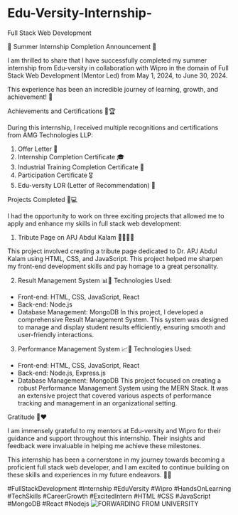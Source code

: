 # Edu-Versity-Internship-
Full Stack Web Development

🎉 Summer Internship Completion Announcement 🎉

I am thrilled to share that I have successfully completed my summer internship from Edu-versity in collaboration with Wipro in the domain of Full Stack Web Development (Mentor Led) from May 1, 2024, to June 30, 2024. 

This experience has been an incredible journey of learning, growth, and achievement! 🌟

Achievements and Certifications 📜🏆

During this internship, I received multiple recognitions and certifications from AMG Technologies LLP:
1. Offer Letter 📃
2. Internship Completion Certificate 🎓
3. Industrial Training Completion Certificate 🏅
4. Participation Certificate 🎖️
5. Edu-versity LOR (Letter of Recommendation) 📜

Projects Completed 🚀💻

I had the opportunity to work on three exciting projects that allowed me to apply and enhance my skills in full stack web development:

1. Tribute Page on APJ Abdul Kalam 👨‍🔬🇮🇳

This project involved creating a tribute page dedicated to Dr. APJ Abdul Kalam using HTML, CSS, and JavaScript. This project helped me sharpen my front-end development skills and pay homage to a great personality.

2. Result Management System 📊💼
Technologies Used:
- Front-end: HTML, CSS, JavaScript, React
- Back-end: Node.js
- Database Management: MongoDB
In this project, I developed a comprehensive Result Management System. This system was designed to manage and display student results efficiently, ensuring smooth and user-friendly interactions.

3. Performance Management System 📈🏢
Technologies Used:
- Front-end: HTML, CSS, JavaScript, React
- Back-end: Node.js, Express.js
- Database Management: MongoDB
This project focused on creating a robust Performance Management System using the MERN Stack. It was an extensive project that covered various aspects of performance tracking and management in an organizational setting.

Gratitude 🙏❤️

I am immensely grateful to my mentors at Edu-versity and Wipro for their guidance and support throughout this internship. Their insights and feedback were invaluable in helping me achieve these milestones.

This internship has been a cornerstone in my journey towards becoming a proficient full stack web developer, and I am excited to continue building on these skills and experiences in my future endeavors. 🚀💡

#FullStackDevelopment 
#Internship 
#EduVersity 
#Wipro 
#HandsOnLearning 
#TechSkills 
#CareerGrowth 
#ExcitedIntern 
#HTML 
#CSS 
#JavaScript 
#MongoDB 
#React 
#Nodejs
![FORWARDING FROM UNIVERSITY](https://github.com/user-attachments/assets/81e311b3-a05a-4667-bdc5-f438191f1b66)















